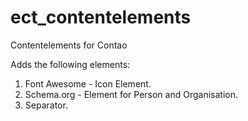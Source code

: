 ect_contentelements
===================

Contentelements for Contao

Adds the following elements:

1) Font Awesome - Icon Element.<br>
2) Schema.org - Element for Person and Organisation.<br>
3) Separator.
